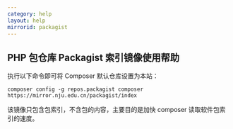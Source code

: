 ```yaml
---
category: help
layout: help
mirrorid: packagist
---
```


## PHP 包仓库 Packagist 索引镜像使用帮助

执行以下命令即可将 Composer 默认仓库设置为本站：

```
composer config -g repos.packagist composer https://mirror.nju.edu.cn/packagist/index
```

该镜像只包含包索引，不含包的内容，主要目的是加快 composer 读取软件包索引的速度。
